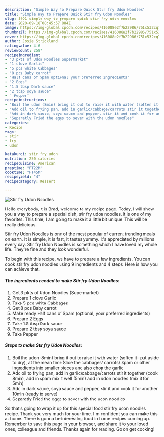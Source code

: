 ```yaml
---
description: "Simple Way to Prepare Quick Stir fry Udon Noodles"
title: "Simple Way to Prepare Quick Stir fry Udon Noodles"
slug: 3491-simple-way-to-prepare-quick-stir-fry-udon-noodles
date: 2020-09-18T08:45:57.884Z
image: https://img-global.cpcdn.com/recipes/416088e2f7b22986/751x532cq70/stir-fry-udon-noodles-recipe-main-photo.jpg
thumbnail: https://img-global.cpcdn.com/recipes/416088e2f7b22986/751x532cq70/stir-fry-udon-noodles-recipe-main-photo.jpg
cover: https://img-global.cpcdn.com/recipes/416088e2f7b22986/751x532cq70/stir-fry-udon-noodles-recipe-main-photo.jpg
author: Josie Strickland
ratingvalue: 4.6
reviewcount: 2587
recipeingredient:
- "3 pkts of Udon Noodles Supermarket"
- "1 clove Garlic"
- "5 pcs white Cabbages"
- "8 pcs Baby carrot"
- "Half cans of Spam optional your preferred ingredients"
- "2 Eggs"
- "1.5 tbsp Dark sauce"
- "2 tbsp soya sauce"
- " Pepper"
recipeinstructions:
- "Boil the udon (8min) bring it out to raise it with water (soften it- put aside to dry), at the mean time Slice the cabbages/ carrots/ Spam or other ingredients into smaller pieces and also chop the garlic"
- "Add oil to frying pan, add in garlic/cabbage/carrots stir it together (cook 8min), add in spam mix it well (5min) add in udon noodles (mix it for 5min)"
- "Add in dark sauce, soya sauce and pepper, stir it and cook it for another 10min (ready to serve)"
- "Separatly Fried the eggs to sever with the udon noodles"
categories:
- Recipe
tags:
- stir
- fry
- udon

katakunci: stir fry udon 
nutrition: 250 calories
recipecuisine: American
preptime: "PT22M"
cooktime: "PT45M"
recipeyield: "4"
recipecategory: Dessert

---
```



![Stir fry Udon Noodles](https://img-global.cpcdn.com/recipes/416088e2f7b22986/751x532cq70/stir-fry-udon-noodles-recipe-main-photo.jpg)

Hello everybody, it is Brad, welcome to my recipe page. Today, I will show you a way to prepare a special dish, stir fry udon noodles. It is one of my favorites. This time, I am going to make it a little bit unique. This will be really delicious.



Stir fry Udon Noodles is one of the most popular of current trending meals on earth. It is simple, it is fast, it tastes yummy. It's appreciated by millions every day. Stir fry Udon Noodles is something which I have loved my whole life. They're fine and they look wonderful.


To begin with this recipe, we have to prepare a few ingredients. You can cook stir fry udon noodles using 9 ingredients and 4 steps. Here is how you can achieve that.

<!--inarticleads1-->

##### The ingredients needed to make Stir fry Udon Noodles:

1. Get 3 pkts of Udon Noodles (Supermarket)
1. Prepare 1 clove Garlic
1. Take 5 pcs white Cabbages
1. Get 8 pcs Baby carrot
1. Make ready Half cans of Spam (optional, your preferred ingredients)
1. Prepare 2 Eggs
1. Take 1.5 tbsp Dark sauce
1. Prepare 2 tbsp soya sauce
1. Take  Pepper




<!--inarticleads2-->

##### Steps to make Stir fry Udon Noodles:

1. Boil the udon (8min) bring it out to raise it with water (soften it- put aside to dry), at the mean time Slice the cabbages/ carrots/ Spam or other ingredients into smaller pieces and also chop the garlic
1. Add oil to frying pan, add in garlic/cabbage/carrots stir it together (cook 8min), add in spam mix it well (5min) add in udon noodles (mix it for 5min)
1. Add in dark sauce, soya sauce and pepper, stir it and cook it for another 10min (ready to serve)
1. Separatly Fried the eggs to sever with the udon noodles




So that's going to wrap it up for this special food stir fry udon noodles recipe. Thank you very much for your time. I'm confident you can make this at home. There is gonna be interesting food in home recipes coming up. Remember to save this page in your browser, and share it to your loved ones, colleague and friends. Thanks again for reading. Go on get cooking!

